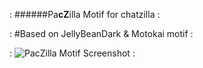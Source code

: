 : ######Pa**cZ**illa Motif for chatzilla :

: #Based on JellyBeanDark & Motokai motif :

: ![PacZilla Motif Screenshot](https://malzo.com/i/2017/10/15/940.png) :
